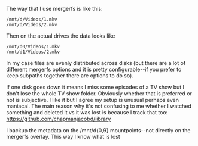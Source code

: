 The way that I use mergerfs is like this:

    /mnt/d/Videos/1.mkv
    /mnt/d/Videos/2.mkv

Then on the actual drives the data looks like

    /mnt/d0/Videos/1.mkv
    /mnt/d1/Videos/2.mkv

In my case files are evenly distributed across disks (but there are a lot of different mergerfs options and it is pretty configurable--if you prefer to keep subpaths together there are options to do so). 

If one disk goes down it means I miss some episodes of a TV show but I don't lose the whole TV show folder. Obviously whether that is preferred or not is subjective. I like it but I agree my setup is unusual perhaps even maniacal. The main reason why it's not confusing to me whether I watched something and deleted it vs it was lost is because I track that too: https://github.com/chapmanjacobd/library

I backup the metadata on the /mnt/d{0,9} mountpoints--not directly on the mergerfs overlay. This way I know what is lost
